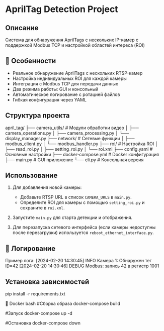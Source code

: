 # AprilTag Detection Project

## Описание
Система для обнаружения AprilTags с нескольких IP-камер с поддержкой Modbus TCP и настройкой областей интереса (ROI)

## 🌟 Особенности

- Реальное обнаружение AprilTags с нескольких RTSP-камер
- Настройка индивидуальных ROI для каждой камеры
- Интеграция с Modbus TCP для передачи данных
- Два режима работы: GUI и консольный
- Автоматическое логирование с ротацией файлов
- Гибкая конфигурация через YAML

## Структура проекта

april_tag/
├── camera_utils/          # Модули обработки видео
│   ├── camera_operations.py
│   ├── camera_processing.py
│   └── display_manager.py
├── network/               # Сетевые функции
│   ├── modbus_client.py
│   └── modbus_handler.py
├── roi/                   # Настройка ROI
│   ├── read_roi.py
│   ├── setting_roi.py
│   └── roi.xml
├── config.yaml            # Основные настройки
├── docker-compose.yml     # Docker конфигурация
├── main.py                # GUI приложение
└── cli.py                 # Консольная версия

## Использование

1. Для добавления новой камеры:
   - Добавьте RTSP URL в список `CAMERA_URLS` в `main.py`.
   - Определите ROI для камеры с помощью `setting_roi.py` и сохраните в `roi.xml`.

2. Запустите `main.py` для старта детекции и отображения.

3. Для перезапуска сетевого интерфейса (если камеры недоступны после перезагрузки) используется `reboot_ethernet_interface.py`.

## 📝 Логирование

Пример лога:
[2024-02-20 14:30:45] INFO Камера 1: Обнаружен тег ID=42
[2024-02-20 14:30:46] DEBUG Modbus: запись 42 в регистр 1001

## Установка зависимостей
pip install -r requirements.txt

🐳 Docker
bash
#Сборка образа
docker-compose build

#Запуск
docker-compose up -d

#Остановка
docker-compose down
